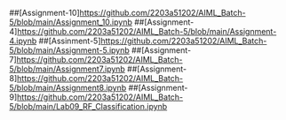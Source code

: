 ##[Assignment-10]https://github.com/2203a51202/AIML_Batch-5/blob/main/Assignment_10.ipynb
##[Assignment-4]https://github.com/2203a51202/AIML_Batch-5/blob/main/Assignment-4.ipynb
##[Assinment-5]https://github.com/2203a51202/AIML_Batch-5/blob/main/Assignment-5.ipynb
##[Assignment-7]https://github.com/2203a51202/AIML_Batch-5/blob/main/Assignment7.ipynb
##[Assignment-8]https://github.com/2203a51202/AIML_Batch-5/blob/main/Assignment8.ipynb
##[Assignment-9]https://github.com/2203a51202/AIML_Batch-5/blob/main/Lab09_RF_Classification.ipynb
